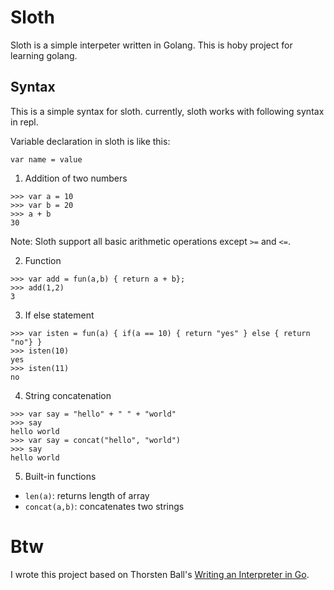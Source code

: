 # Sloth

Sloth is a simple interpeter written in Golang. This is hoby project for learning golang.

## Syntax

This is a simple syntax for sloth. currently, sloth works with following syntax in repl.

Variable declaration in sloth is like this:

    var name = value

1. Addition of two numbers

```shell
>>> var a = 10
>>> var b = 20
>>> a + b
30
```

Note: Sloth support all basic arithmetic operations except `>=` and `<=`.

2. Function

```shell
>>> var add = fun(a,b) { return a + b};
>>> add(1,2)
3
```

3. If else statement

```shell
>>> var isten = fun(a) { if(a == 10) { return "yes" } else { return "no"} }
>>> isten(10)
yes
>>> isten(11)
no
```

4. String concatenation

```shell
>>> var say = "hello" + " " + "world"
>>> say
hello world
>>> var say = concat("hello", "world")
>>> say
hello world
```
5. Built-in functions

- `len(a)`: returns length of array
- `concat(a,b)`: concatenates two strings


# Btw

I wrote this project based on Thorsten Ball's [Writing an Interpreter in Go](https://interpreterbook.com/).